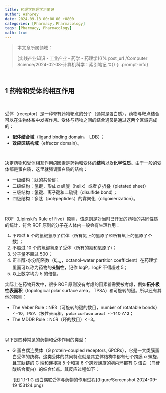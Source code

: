 ```yaml
---
title: 药理学原理学习笔记
author: AshGrey
date: 2024-09-18 00:00:00 +0800
categories: [Pharmacy, Pharmacology]
tags: [Pharmacy, Pharmacology]
math: true
---
```


> 本文章所属领域：
>
> [实践产业知识 - 工业产业 - 药学 - 药理学]({% post_url /Computer Science/2024-02-08-计算机科学：索引笔记 %})
{: .prompt-info}

<br>

## 1 药物和受体的相互作用

<br>

受体（receptor）是一种带有药物靶点的分子（通常是蛋白质），药物与靶点结合可以在生物体系中发挥作用。受体与药物之间的结合通常是通过这两个区域完成的：
- **配体结合域**（ligand binding domain， LDB）；
- **效应区结构域**（effector domain）。

<br>

决定药物和受体相互作用的因素是药物和受体的**结构**以及**化学性质**。由于一般的受体都是蛋白质，这里就强调蛋白质的结构：
- 一级结构：肽的共价键；
- 二级结构：氢键，形成 $\alpha$ 螺旋（helix）或者 $\beta$ 折叠（pletated sheet）
- 三级结构：氢键、离子键和二硫键（disulfide bond）；
- 四级结构：多肽（polypeptides）的寡聚化（oligomerization）。

<br>

ROF（Lipinski's Rule of Five）原则，该原则是对当时已开发的药物的共同性质的统计，符合 ROF 原则的分子在人体内一般会有生理作用：
1. 不超过 5 个的氢键氢原子供体（所有氮上的氢原子和所有氧上的氢原子个数）；
2. 不超过 10 个的氢键氢原子受体（所有的氮和氧原子）；
3. 分子量不超过 500；
4. 正辛醇-水分配系数（$K_{\text{ow}}$，octanol-water partition coefficient）在药理学里面可以称为药物的**亲脂性**，记作 logP，logP 不得超过 5；
5. 以上数字均为 5 的倍数。

实际上在药物开发中，很多 ROF 原则没有考虑的因素都需要被考虑，例如**拓扑极性表面积**（topological polar surface area， TPSA）和可旋转的键。所以还有其他的原则：
- The Veber Rule：NRB（可旋转的键的数目，number of rotatable bonds）<=10，PSA（极性表面积，polar surface area）<=140 A^2；
- The MDDR Rule：NOR（环的数目）<=3。

<br>

以下是四种常见的药物和受体作用的类型：
- G 蛋白偶连受体（G protein-coupled receptors, GPCRs），它是一大类膜蛋白受体的统称。这类受体的共同特点就是其立体结构中都有七个跨膜 $\alpha$ 螺旋，且其肽链的 C 端和连接第 5 个和第 6 个跨膜螺旋的胞内环都有 G 蛋白（鸟苷酸结合蛋白）的结合位点。其反应过程如下：

    ![图 1.1-1 G 蛋白偶联受体与药物的作用过程](figure/Screenshot 2024-09-19 153124.png)



